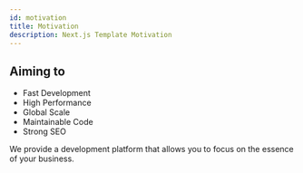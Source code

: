 ```yaml
---
id: motivation
title: Motivation
description: Next.js Template Motivation
---
```


## Aiming to

- Fast Development
- High Performance
- Global Scale
- Maintainable Code
- Strong SEO

We provide a development platform that allows you to focus on the essence of your business.
